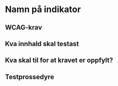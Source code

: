 
# Namn på indikator

## WCAG-krav

## Kva innhald skal testast

## Kva skal til for at kravet er oppfylt?

## Testprossedyre
